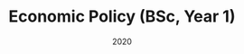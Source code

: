 ---
title: Economic Policy (BSc, Year 1)
summary: Lecturers, Prof. Gaia Narciso and Prof. Joe Kopecky
date: '2020'
---